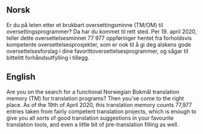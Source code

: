 ## Norsk

Er du på leten etter et brukbart oversettingsminne (TM/OM) til oversettingsprogrammer? Da har du kommet til rett sted. Per 19. april 2020, teller dette oversettelsesminnet 77 977 oppføringer hentet fra forholdsvis kompetente oversettelsesprosjekter, som er nok til å gi deg alskens gode oversettelsesforslag i dine favorittoversettelsesprogrammer, og sågar til bittelitt forhåndsutfylling i tillegg.

## English

Are you on the search for a functional Norwegian Bokmål translation memory (TM) for translation programs? Then you've come to the right place. As of the 19th of April 2020, this translation memory counts 77,977 entries taken from fairly competent translation projects, which is enough to give you all sorts of good translation suggestions in your favourite translation tools, and even a little bit of pre-translation filling as well.

